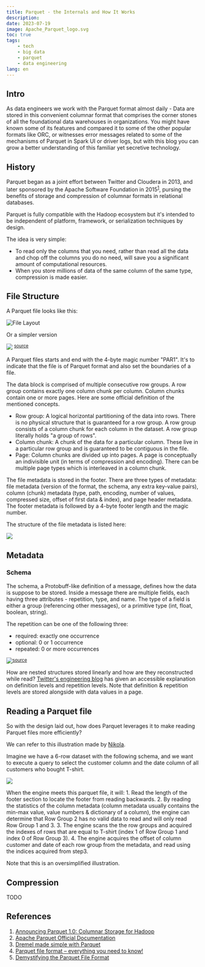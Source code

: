 ```yaml
---
title: Parquet - the Internals and How It Works
description: 
date: 2023-07-19
image: Apache_Parquet_logo.svg
toc: true
tags:
    - tech
    - big data
    - parquet
    - data engineering
lang: en
---
```


## Intro

As data engineers we work with the Parquet format almost daily - Data are stored in this convenient columnar format that comprises the corner stones of all the foundational data warehouses in organizations. You might have known some of its features and compared it to some of the other popular formats like ORC, or witnesses error messages related to some of the mechanisms of Parquet in Spark UI or driver logs, but with this blog you can grow a better understanding of this familiar yet secretive technology.

## History

Parquet began as a joint effort between Twitter and Cloudera in 2013, and later sponsored by the Apache Software Foundation in 2015<sup>[1](https://blog.twitter.com/engineering/en_us/a/2013/announcing-parquet-10-columnar-storage-for-hadoop)</sup>, pursing the benefits of storage and compression of columnar formats in relational databases.

Parquet is fully compatible with the Hadoop ecosystem but it's intended to be independent of platform, framework, or serialization techniques by design.

The idea is very simple: 
 - To read only the columns that you need, rather than read all the data and chop off the columns you do no need, will save you a significant amount of computational resources.
 - When you store millions of data of the same column of the same type, compression is made easier.

## File Structure
A Parquet file looks like this:

![File Layout](FileLayout.gif)

Or a simpler version

![](FileLayoutSimpler.webp) <sup>[source](https://towardsdatascience.com/demystifying-the-parquet-file-format-13adb0206705)</sup>

A Parquet files starts and end with the 4-byte magic number "PAR1". It's to indicate that the file is of Parquet format and also set the boundaries of a file.

The data block is comprised of multiple consecutive row groups. A row group contains exactly one column chunk per column. Column chunks contain one or more pages. Here are some official definition of the mentioned concepts.

- Row group: A logical horizontal partitioning of the data into rows. There is no physical structure that is guaranteed for a row group. A row group consists of a column chunk for each column in the dataset. A row group literally holds "a group of rows".
- Column chunk: A chunk of the data for a particular column. These live in a particular row group and is guaranteed to be contiguous in the file.
- Page: Column chunks are divided up into pages. A page is conceptually an indivisible unit (in terms of compression and encoding). There can be multiple page types which is interleaved in a column chunk.

The file metadata is stored in the footer. There are three types of metadata: file metadata (version of the format, the schema, any extra key-value pairs), column (chunk) metadata (type, path, encoding, number of values, compressed size, offset of first data & index), and page header metadata. The footer metadata is followed by a 4-byte footer length and the magic number.

The structure of the file metadata is listed here:

![](metadata.png)

## Metadata
### Schema
The schema, a Protobuff-like definition of a message, defines how the data is suppose to be stored. Inside a message there are multiple fields, each having three attributes - repetition, type, and name. The type of a field is either a group (referencing other messages), or a primitive type (int, float, boolean, string).

The repetition can be one of the following three:
- required: exactly one occurrence
- optional: 0 or 1 occurrence
- repeated: 0 or more occurrences

![](schema.png)<sup>[source](https://blog.twitter.com/engineering/en_us/a/2013/dremel-made-simple-with-parquet)</sup>

How are nested structures stored linearly and how are they reconstructed while read? [Twitter's engineering blog](https://blog.twitter.com/engineering/en_us/a/2013/dremel-made-simple-with-parquet) has given an accessible explanation on definition levels and repetition levels. Note that definition & repetition levels are stored alongside with data values in a page.

## Reading a Parquet file 

So with the design laid out, how does Parquet leverages it to make reading Parquet files more efficiently?

We can refer to this illustration made by [Nikola](https://www.linkedin.com/pulse/parquet-file-format-everything-you-need-know-nikola-ilic).

Imagine we have a 6-row dataset with the following schema, and we want to execute a query to select the customer column and the date column of all customers who bought T-shirt.

![](example.png)

When the engine meets this parquet file, it will:
    1. Read the length of the footer section to locate the footer from reading backwards.
    2. By reading the statistics of the column metadata (column metadata usually contains the min-max value, value numbers & dictionary of a column), the engine can determine that Row Group 2 has no valid data to read and will only read Row Group 1 and 3.
    3. The engine scans the the row groups and acquired the indexes of rows that are equal to T-shirt (index 1 of Row Group 1 and index 0 of Row Group 3).
    4. The engine acquires the offset of column customer and date of each row group from the metadata, and read using the indices acquired from step3.

Note that this is an oversimplified illustration.

## Compression
TODO

## References

1. [Announcing Parquet 1.0: Columnar Storage for Hadoop](https://blog.twitter.com/engineering/en_us/a/2013/announcing-parquet-10-columnar-storage-for-hadoop)
2. [Apache Parquet Official Documentation](https://parquet.apache.org/docs/)
3. [Dremel made simple with Parquet](https://blog.twitter.com/engineering/en_us/a/2013/dremel-made-simple-with-parquet)
4. [Parquet file format – everything you need to know!](https://www.linkedin.com/pulse/parquet-file-format-everything-you-need-know-nikola-ilic)
5. [Demystifying the Parquet File Format](https://towardsdatascience.com/demystifying-the-parquet-file-format-13adb0206705)